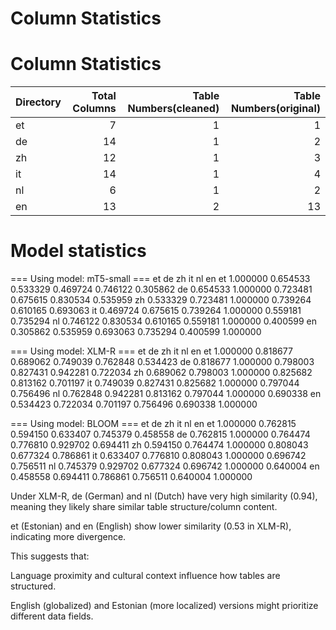 # Column Statistics

# Column Statistics

| Directory   |   Total Columns |   Table Numbers(cleaned) |   Table Numbers(original) |
|:------------|----------------:|--------------------------:|---------------------------:|
| et          |               7 |                         1 |                          1 |
| de          |              14 |                         1 |                          2 |
| zh          |              12 |                         1 |                          3 |
| it          |              14 |                         1 |                          4 |
| nl          |               6 |                         1 |                          2 |
| en          |              13 |                         2 |                         13 |


# Model statistics

=== Using model: mT5-small ===
          et        de        zh        it        nl        en
et  1.000000  0.654533  0.533329  0.469724  0.746122  0.305862
de  0.654533  1.000000  0.723481  0.675615  0.830534  0.535959
zh  0.533329  0.723481  1.000000  0.739264  0.610165  0.693063
it  0.469724  0.675615  0.739264  1.000000  0.559181  0.735294
nl  0.746122  0.830534  0.610165  0.559181  1.000000  0.400599
en  0.305862  0.535959  0.693063  0.735294  0.400599  1.000000

=== Using model: XLM-R ===
          et        de        zh        it        nl        en
et  1.000000  0.818677  0.689062  0.749039  0.762848  0.534423
de  0.818677  1.000000  0.798003  0.827431  0.942281  0.722034
zh  0.689062  0.798003  1.000000  0.825682  0.813162  0.701197
it  0.749039  0.827431  0.825682  1.000000  0.797044  0.756496
nl  0.762848  0.942281  0.813162  0.797044  1.000000  0.690338
en  0.534423  0.722034  0.701197  0.756496  0.690338  1.000000

=== Using model: BLOOM ===
          et        de        zh        it        nl        en
et  1.000000  0.762815  0.594150  0.633407  0.745379  0.458558
de  0.762815  1.000000  0.764474  0.776810  0.929702  0.694411
zh  0.594150  0.764474  1.000000  0.808043  0.677324  0.786861
it  0.633407  0.776810  0.808043  1.000000  0.696742  0.756511
nl  0.745379  0.929702  0.677324  0.696742  1.000000  0.640004
en  0.458558  0.694411  0.786861  0.756511  0.640004  1.000000

Under XLM-R, de (German) and nl (Dutch) have very high similarity (0.94), meaning they likely share similar table structure/column content.

et (Estonian) and en (English) show lower similarity (0.53 in XLM-R), indicating more divergence.

This suggests that:

Language proximity and cultural context influence how tables are structured.

English (globalized) and Estonian (more localized) versions might prioritize different data fields.

